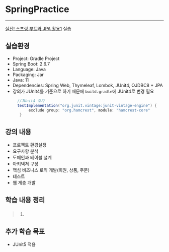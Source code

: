 # SpringPractice

--------------------------------
[실전! 스프링 부트와 JPA 활용1](https://www.inflearn.com/course/%EC%8A%A4%ED%94%84%EB%A7%81%EB%B6%80%ED%8A%B8-JPA-%ED%99%9C%EC%9A%A9-1/dashboard)
실습 <br>

## 실습환경<br>

- Project: Gradle Project
- Spring Boot: 2.6.7
- Language: Java
- Packaging: Jar
- Java: 11
- Dependencies: Spring Web, Thymeleaf, Lombok, JUnit4, OJDBC8 + JPA
- 강의가 JUnit4를 기준으로 하기 때문에 `build.gradle`에 JUnit4로 변경 필요
  ```java
    //JUnit4 추가 
    testImplementation("org.junit.vintage:junit-vintage-engine") {
         exclude group: "org.hamcrest", module: "hamcrest-core"
     }

## 강의 내용<br>
- 프로젝트 환경설정
- 요구사항 분석
- 도메인과 테이블 설계
- 아키텍쳐 구성
- 핵심 비즈니스 로직 개발(회원, 상품, 주문)
- 테스트
- 웹 계층 개발


## 학습 내용 정리<br>

> ### 
> 1. 
    

## 추가 학습 목표<br>
- JUnit5 적용